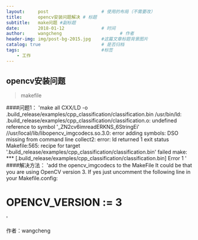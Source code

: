 ```yaml
---
layout:     post                    # 使用的布局（不需要改）
title:      opencv安装问题解决 # 标题 
subtitle:   make问题 #副标题
date:       2018-01-12              # 时间
author:     wangcheng                      # 作者
header-img: img/post-bg-2015.jpg    #这篇文章标题背景图片
catalog: true                       # 是否归档
tags:                               #标签
    - 工作
---
```


## opencv安装问题
>makefile

####问题1：
'make all
CXX/LD -o .build_release/examples/cpp_classification/classification.bin
/usr/bin/ld: .build_release/examples/cpp_classification/classification.o: undefined reference to symbol '_ZN2cv6imreadERKNS_6StringEi'
//usr/local/lib/libopencv_imgcodecs.so.3.0: error adding symbols: DSO missing from command line
collect2: error: ld returned 1 exit status
Makefile:565: recipe for target '.build_release/examples/cpp_classification/classification.bin' failed
make: *** [.build_release/examples/cpp_classification/classification.bin] Error 1
'  
####解决方法：
'add the opencv_imgcodecs to the MakeFile
It could be that you are using OpenCV version 3. If yes just uncomment the following line in your Makefile.config:
# OPENCV_VERSION := 3
'

作者：wangcheng

